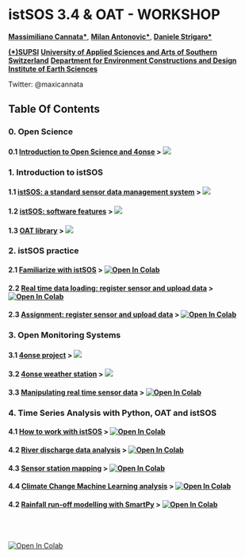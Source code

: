# istSOS 3.4 & OAT - WORKSHOP

__[Massimiliano Cannata*](https://www.linkedin.com/in/massimiliano-cannata-45a04617/)__,
__[Milan Antonovic*](https://www.linkedin.com/in/mantonovic/)__,
__[Daniele Strigaro*](http://www.supsi.ch/go/scheda-collaboratore?cnet=f36f542060605c10c02ba8fd241aed6c89e0a7e012914b0e&lingua=ita)__<br>

__[(*)SUPSI](http://www.supsi.ch/)__
__[University of Applied Sciences and Arts of Southern Switzerland](http://www.supsi.ch/)__
__[Department for Environment Constructions and Design](http://www.supsi.ch/dacd)__
__[Institute of Earth Sciences](http://www.supsi.ch/ist_en.html)__<br>

Twitter: @maxicannata
  
## Table Of Contents
### 0. Open Science
  #### 0.1 __[Introduction to Open Science and 4onse](OpenScience.pdf)__ > [![](https://img.shields.io/badge/PDF-open_or_download-black)](https://raw.githubusercontent.com/istSOS/workshop/master/OpenScience.pdf)

### 1. Introduction to istSOS
  #### 1.1 __[istSOS: a standard sensor data management system](istSOS_overview.pdf)__ > [![](https://img.shields.io/badge/PDF-open_or_download-black)](https://raw.githubusercontent.com/istSOS/workshop/master/istSOS_overview.pdf)
  #### 1.2 __[istSOS: software features](istSOS-EGU.pdf)__ > [![](https://img.shields.io/badge/PDF-open_or_download-black)](https://raw.githubusercontent.com/istSOS/workshop/master/istSOS-EGU.pdf)
  #### 1.3 __[OAT library](./oat/oat_tutorial_v4.pdf)__ > [![](https://img.shields.io/badge/PDF-open_or_download-black)](https://raw.githubusercontent.com/istSOS/workshop/master/oat/oat_tutorial_v4.pdf)

### 2. istSOS practice
  #### 2.1 __[Familiarize with istSOS](istsos/istsosTutorial.ipynb)__ > [![Open In Colab](https://colab.research.google.com/assets/colab-badge.svg)](https://colab.research.google.com/github/istSOS/workshop/blob/master/istsos/istsosTutorial.ipynb)
  #### 2.2 __[Real time data loading: register sensor and upload data](istsos/test_system_info.ipynb)__ > [![Open In Colab](https://colab.research.google.com/assets/colab-badge.svg)](https://colab.research.google.com/github/istSOS/workshop/blob/master/istsos/test_system_info.ipynb)
  #### 2.3 __[Assignment: register sensor and upload data](istsos/istsosEx1.ipynb)__ > [![Open In Colab](https://colab.research.google.com/assets/colab-badge.svg)](https://colab.research.google.com/github/istSOS/workshop/blob/master/istsos/istsosEx1.ipynb)


### 3. Open Monitoring Systems
  #### 3.1 __[4onse project](http://www.4onse.org)__ > [![](https://img.shields.io/badge/WEB-open_link-green)](http://www.4onse.org)
  #### 3.2 __[4onse weather station](http://4onse.org/tutorial/)__  > [![](https://img.shields.io/badge/WEB-open_link-green)](http://4onse.org/tutorial/)
  #### 3.3 __[Manipulating real time sensor data](arduino/loading_data.ipynb)__ > [![Open In Colab](https://colab.research.google.com/assets/colab-badge.svg)](https://colab.research.google.com/github/istSOS/workshop/blob/master/arduino/loading_data.ipynb)

### 4. Time Series Analysis with Python, OAT and istSOS  
  #### 4.1 __[How to work with istSOS](./oat/example_1.ipynb)__  > [![Open In Colab](https://colab.research.google.com/assets/colab-badge.svg)](https://colab.research.google.com/github/istSOS/workshop/blob/master/oat/example_1.ipynb)
  #### 4.2 __[River discharge data analysis](./oat/example_2.ipynb)__  > [![Open In Colab](https://colab.research.google.com/assets/colab-badge.svg)](https://colab.research.google.com/github/istSOS/workshop/blob/master/oat/example_2.ipynb)
  #### 4.3 __[Sensor station mapping](./oat/example_folium.ipynb)__  > [![Open In Colab](https://colab.research.google.com/assets/colab-badge.svg)](https://colab.research.google.com/github/istSOS/workshop/blob/master/oat/example_folium.ipynb)
  #### 4.4 __[Climate Change Machine Learning analysis](./oat/ClimateChangesDIscharges.ipynb)__ > [![Open In Colab](https://colab.research.google.com/assets/colab-badge.svg)](https://colab.research.google.com/github/istSOS/workshop/blob/master/oat/ClimateChangesDIscharges.ipynb)
  #### 4.2 __[Rainfall run-off modelling with SmartPy](./oat/example_smartpy.ipynb)__ > [![Open In Colab](https://colab.research.google.com/assets/colab-badge.svg)](https://colab.research.google.com/github/istSOS/workshop/blob/master/oat/example_smartpy.ipynb)
       
<br>
<br>



[![Open In Colab](https://colab.research.google.com/assets/colab-badge.svg)](https://colab.research.google.com/github/istSOS/workshop/blob/master/arduino/loading_data.ipynb)
